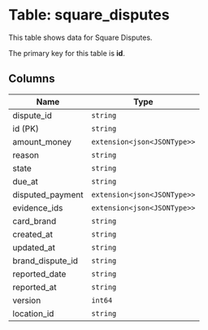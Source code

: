 # Table: square_disputes

This table shows data for Square Disputes.

The primary key for this table is **id**.

## Columns

| Name          | Type          |
| ------------- | ------------- |
|dispute_id|`string`|
|id (PK)|`string`|
|amount_money|`extension<json<JSONType>>`|
|reason|`string`|
|state|`string`|
|due_at|`string`|
|disputed_payment|`extension<json<JSONType>>`|
|evidence_ids|`extension<json<JSONType>>`|
|card_brand|`string`|
|created_at|`string`|
|updated_at|`string`|
|brand_dispute_id|`string`|
|reported_date|`string`|
|reported_at|`string`|
|version|`int64`|
|location_id|`string`|